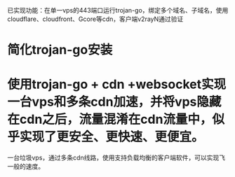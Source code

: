 已实现功能：在单一vps的443端口运行trojan-go，绑定多个域名、子域名，使用cloudflare、cloudfront、Gcore等cdn，客户端v2rayN通过验证

# 简化trojan-go安装
# 使用trojan-go + cdn +websocket实现一台vps和多条cdn加速，并将vps隐藏在cdn之后，流量混淆在cdn流量中，似乎实现了更安全、更快速、更便宜。
一台垃圾vps，通过多条cdn线路，使用支持负载均衡的客户端软件，可以实现飞一般的速度。
